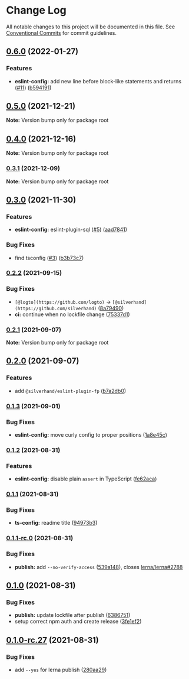 # Change Log

All notable changes to this project will be documented in this file.
See [Conventional Commits](https://conventionalcommits.org) for commit guidelines.

## [0.6.0](https://github.com/silverhand-io/configs/compare/v0.5.0...v0.6.0) (2022-01-27)


### Features

* **eslint-config:** add new line before block-like statements and returns ([#11](https://github.com/silverhand-io/configs/issues/11)) ([b594191](https://github.com/silverhand-io/configs/commit/b594191c7c4806159efde7c02aea8f02aa06c47b))



## [0.5.0](https://github.com/silverhand-io/configs/compare/v0.4.0...v0.5.0) (2021-12-21)

**Note:** Version bump only for package root





## [0.4.0](https://github.com/silverhand-io/configs/compare/v0.3.1...v0.4.0) (2021-12-16)

**Note:** Version bump only for package root





### [0.3.1](https://github.com/silverhand-io/configs/compare/v0.3.0...v0.3.1) (2021-12-09)

**Note:** Version bump only for package root





## [0.3.0](https://github.com/silverhand-io/configs/compare/v0.2.2...v0.3.0) (2021-11-30)


### Features

* **eslint-config:** eslint-plugin-sql ([#5](https://github.com/silverhand-io/configs/issues/5)) ([aad7841](https://github.com/silverhand-io/configs/commit/aad7841ec3ec62113f359303d9869aefc4e98085))


### Bug Fixes

* find tsconfig ([#3](https://github.com/silverhand-io/configs/issues/3)) ([b3b73c7](https://github.com/silverhand-io/configs/commit/b3b73c732a8f661376b69c85ffbfa2781e755711))



### [0.2.2](https://github.com/silverhand-io/configs/compare/v0.2.1...v0.2.2) (2021-09-15)


### Bug Fixes

* `[@logto](https://github.com/logto)` -> `[@silverhand](https://github.com/silverhand)` ([8a79490](https://github.com/silverhand-io/configs/commit/8a79490f46a16fa84f235a62adfe77268f51cf53))
* **ci:** continue when no lockfile change ([75337d1](https://github.com/silverhand-io/configs/commit/75337d1edca4ad8e1e6362b97e130bf13299bc2f))



### [0.2.1](https://github.com/silverhand-io/configs/compare/v0.2.0...v0.2.1) (2021-09-07)

**Note:** Version bump only for package root





## [0.2.0](https://github.com/silverhand-io/configs/compare/v0.1.3...v0.2.0) (2021-09-07)


### Features

* add `@silverhand/eslint-plugin-fp` ([b7a2db0](https://github.com/silverhand-io/configs/commit/b7a2db0c2b27fc92a214ce8db1d73df18c294b9b))



### [0.1.3](https://github.com/silverhand-io/configs/compare/v0.1.2...v0.1.3) (2021-09-01)


### Bug Fixes

* **eslint-config:** move curly config to proper positions ([1a8e45c](https://github.com/silverhand-io/configs/commit/1a8e45cba7c9ed864a0a5ca3c48796f90359a534))



### [0.1.2](https://github.com/silverhand-io/configs/compare/v0.1.1...v0.1.2) (2021-08-31)


### Features

* **eslint-config:** disable plain `assert` in TypeScript ([fe62aca](https://github.com/silverhand-io/configs/commit/fe62acaf76f8e628db3e29ed43cafe66e611d535))



### [0.1.1](https://github.com/silverhand-io/configs/compare/v0.1.1-rc.0...v0.1.1) (2021-08-31)


### Bug Fixes

* **ts-config:** readme title ([94973b3](https://github.com/silverhand-io/configs/commit/94973b3bcc961990cf62b1acfc9acba1a0061aa9))



### [0.1.1-rc.0](https://github.com/silverhand-io/configs/compare/v0.1.0...v0.1.1-rc.0) (2021-08-31)


### Bug Fixes

* **publish:** add `--no-verify-access` ([539a148](https://github.com/silverhand-io/configs/commit/539a148d98618c29e75f8b78b9237eb6f81dfa7e)), closes [lerna/lerna#2788](https://github.com/lerna/lerna/issues/2788)



## [0.1.0](https://github.com/silverhand-io/configs/compare/v0.1.0-rc.27...v0.1.0) (2021-08-31)


### Bug Fixes

* **publish:** update lockfile after publish ([6386751](https://github.com/silverhand-io/configs/commit/6386751021ebfdde34e4eaac0768e4e484fd80ac))
* setup correct npm auth and create release ([3fe1ef2](https://github.com/silverhand-io/configs/commit/3fe1ef23f680cbc7f99d4049b6b326db61a8b4f7))



## [0.1.0-rc.27](https://github.com/silverhand-io/configs/compare/v0.1.0-rc.26...v0.1.0-rc.27) (2021-08-31)


### Bug Fixes

* add `--yes` for lerna publish ([280aa29](https://github.com/silverhand-io/configs/commit/280aa29180d493a53facbd698da91396e9fc40e3))
